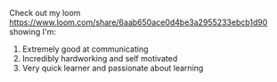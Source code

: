 Check out my loom https://www.loom.com/share/6aab650ace0d4be3a2955233ebcb1d90 showing I'm:

1) Extremely good at communicating
2) Incredibly hardworking and self motivated
3) Very quick learner and passionate about learning
